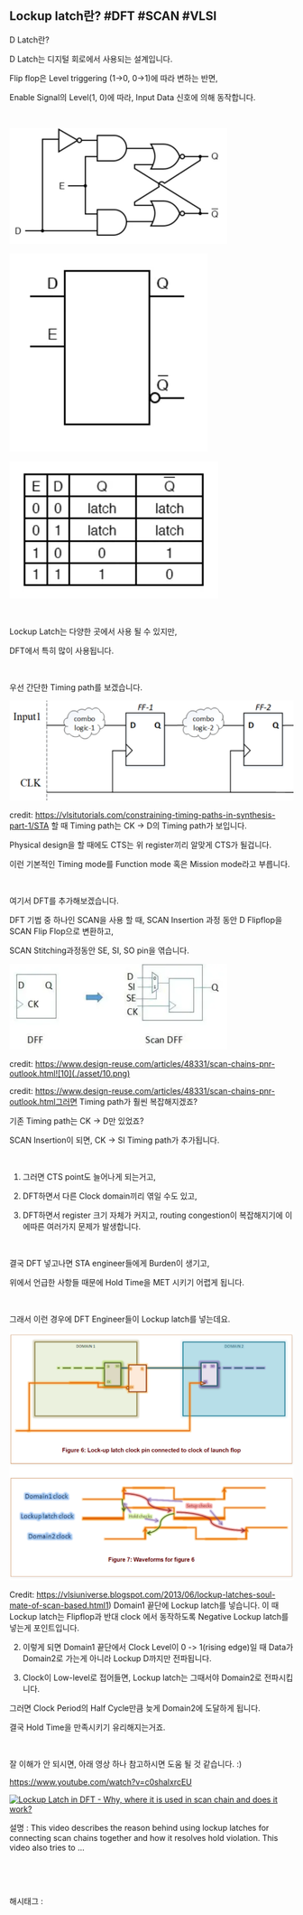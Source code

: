 ## Lockup latch란? #DFT #SCAN #VLSI

D Latch란?

D Latch는 디지털 회로에서 사용되는 설계입니다.

Flip flop은 Level triggering (1->0, 0->1)에 따라 변하는 반면, 

Enable Signal의 Level(1, 0)에 따라, Input Data 신호에 의해 동작합니다.

​

![5](./asset/5.png)

![6](./asset/6.png)

![7](./asset/7.png)

​

Lockup Latch는 다양한 곳에서 사용 될 수 있지만,

DFT에서 특히 많이 사용됩니다.

​

우선 간단한 Timing path를 보겠습니다.

![8](./asset/8.png)

credit: https://vlsitutorials.com/constraining-timing-paths-in-synthesis-part-1/STA 할 때 Timing path는 CK -> D의 Timing path가 보입니다.

Physical design을 할 때에도 CTS는 위 register끼리 알맞게 CTS가 될겁니다.

이런 기본적인 Timing mode를 Function mode 혹은 Mission mode라고 부릅니다.

​

여기서 DFT를 추가해보겠습니다.

DFT 기법 중 하나인 SCAN을 사용 할 때, SCAN Insertion 과정 동안 D Flipflop을 SCAN Flip Flop으로 변환하고,

SCAN Stitching과정동안 SE, SI, SO pin을 엮습니다.

![9](./asset/9.png)

credit: https://www.design-reuse.com/articles/48331/scan-chains-pnr-outlook.html![10](./asset/10.png)

credit: https://www.design-reuse.com/articles/48331/scan-chains-pnr-outlook.html그러면 Timing path가 훨씬 복잡해지겠죠?

기존 Timing path는 CK -> D만 있었죠?

SCAN Insertion이 되면, CK -> SI Timing path가 추가됩니다.

​

1) 그러면 CTS point도 늘어나게 되는거고,

2) DFT하면서 다른 Clock domain끼리 엮일 수도 있고,

3) DFT하면서 register 크기 자체가 커지고, routing congestion이 복잡해지기에 이에따른 여러가지 문제가 발생합니다.

​

결국 DFT 넣고나면 STA engineer들에게 Burden이 생기고,

위에서 언급한 사항들 때문에 Hold Time을 MET 시키기 어렵게 됩니다.

​

그래서 이런 경우에 DFT Engineer들이 Lockup latch를 넣는데요.

![11](./asset/11.png)

Credit: https://vlsiuniverse.blogspot.com/2013/06/lockup-latches-soul-mate-of-scan-based.html1) Domain1 끝단에 Lockup latch를 넣습니다. 이 때 Lockup latch는 Flipflop과 반대 clock 에서 동작하도록 Negative Lockup latch를 넣는게 포인트입니다.

2) 이렇게 되면 Domain1 끝단에서 Clock Level이 0 -> 1(rising edge)일 때 Data가 Domain2로 가는게 아니라 Lockup D까지만 전파됩니다.

3) Clock이 Low-level로 접어들면, Lockup latch는 그때서야 Domain2로 전파시킵니다.

그러면 Clock Period의 Half Cycle만큼 늦게 Domain2에 도달하게 됩니다.

결국 Hold Time을 만족시키기 유리해지는거죠.

​

잘 이해가 안 되시면, 아래 영상 하나 참고하시면 도움 될 것 같습니다. :)

https://www.youtube.com/watch?v=c0shalxrcEU

[![Lockup Latch in DFT - Why, where it is used in scan chain and does it work?](https://i.ytimg.com/vi/c0shalxrcEU/hqdefault.jpg)](https://www.youtube.com/watch?v=c0shalxrcEU)

설명 : This video describes the reason behind using lockup latches for connecting scan chains together and how it resolves hold violation. This video also tries to ...

​

​

 해시태그 : 